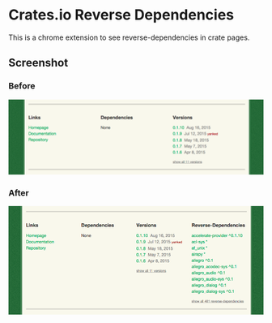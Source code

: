 Crates.io Reverse Dependencies
==============================

This is a chrome extension to see reverse-dependencies in crate pages.

Screenshot
----------

### Before

![before](images/before.png "before")

### After

![after](images/after.png "after")
